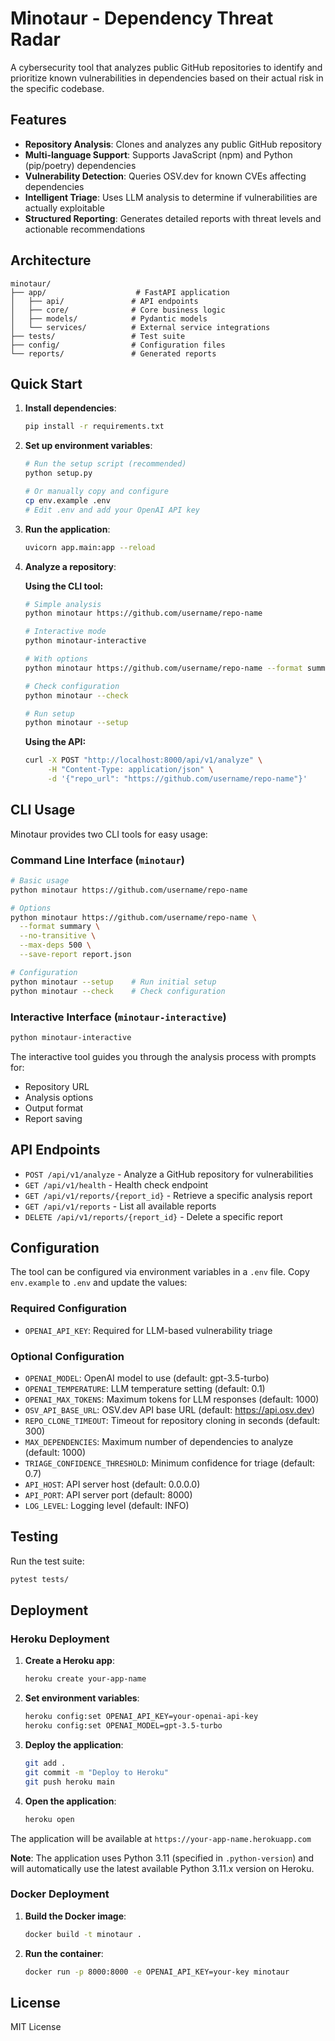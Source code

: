 # Minotaur - Dependency Threat Radar

A cybersecurity tool that analyzes public GitHub repositories to identify and prioritize known vulnerabilities in dependencies based on their actual risk in the specific codebase.

## Features

- **Repository Analysis**: Clones and analyzes any public GitHub repository
- **Multi-language Support**: Supports JavaScript (npm) and Python (pip/poetry) dependencies
- **Vulnerability Detection**: Queries OSV.dev for known CVEs affecting dependencies
- **Intelligent Triage**: Uses LLM analysis to determine if vulnerabilities are actually exploitable
- **Structured Reporting**: Generates detailed reports with threat levels and actionable recommendations

## Architecture

```
minotaur/
├── app/                    # FastAPI application
│   ├── api/               # API endpoints
│   ├── core/              # Core business logic
│   ├── models/            # Pydantic models
│   └── services/          # External service integrations
├── tests/                 # Test suite
├── config/                # Configuration files
└── reports/               # Generated reports
```

## Quick Start

1. **Install dependencies**:

   ```bash
   pip install -r requirements.txt
   ```

2. **Set up environment variables**:

   ```bash
   # Run the setup script (recommended)
   python setup.py

   # Or manually copy and configure
   cp env.example .env
   # Edit .env and add your OpenAI API key
   ```

3. **Run the application**:

   ```bash
   uvicorn app.main:app --reload
   ```

4. **Analyze a repository**:

   **Using the CLI tool:**

   ```bash
   # Simple analysis
   python minotaur https://github.com/username/repo-name

   # Interactive mode
   python minotaur-interactive

   # With options
   python minotaur https://github.com/username/repo-name --format summary --save-report report.json

   # Check configuration
   python minotaur --check

   # Run setup
   python minotaur --setup
   ```

   **Using the API:**

   ```bash
   curl -X POST "http://localhost:8000/api/v1/analyze" \
        -H "Content-Type: application/json" \
        -d '{"repo_url": "https://github.com/username/repo-name"}'
   ```

## CLI Usage

Minotaur provides two CLI tools for easy usage:

### Command Line Interface (`minotaur`)

```bash
# Basic usage
python minotaur https://github.com/username/repo-name

# Options
python minotaur https://github.com/username/repo-name \
  --format summary \
  --no-transitive \
  --max-deps 500 \
  --save-report report.json

# Configuration
python minotaur --setup    # Run initial setup
python minotaur --check    # Check configuration
```

### Interactive Interface (`minotaur-interactive`)

```bash
python minotaur-interactive
```

The interactive tool guides you through the analysis process with prompts for:

- Repository URL
- Analysis options
- Output format
- Report saving

## API Endpoints

- `POST /api/v1/analyze` - Analyze a GitHub repository for vulnerabilities
- `GET /api/v1/health` - Health check endpoint
- `GET /api/v1/reports/{report_id}` - Retrieve a specific analysis report
- `GET /api/v1/reports` - List all available reports
- `DELETE /api/v1/reports/{report_id}` - Delete a specific report

## Configuration

The tool can be configured via environment variables in a `.env` file. Copy `env.example` to `.env` and update the values:

### Required Configuration

- `OPENAI_API_KEY`: Required for LLM-based vulnerability triage

### Optional Configuration

- `OPENAI_MODEL`: OpenAI model to use (default: gpt-3.5-turbo)
- `OPENAI_TEMPERATURE`: LLM temperature setting (default: 0.1)
- `OPENAI_MAX_TOKENS`: Maximum tokens for LLM responses (default: 1000)
- `OSV_API_BASE_URL`: OSV.dev API base URL (default: https://api.osv.dev)
- `REPO_CLONE_TIMEOUT`: Timeout for repository cloning in seconds (default: 300)
- `MAX_DEPENDENCIES`: Maximum number of dependencies to analyze (default: 1000)
- `TRIAGE_CONFIDENCE_THRESHOLD`: Minimum confidence for triage (default: 0.7)
- `API_HOST`: API server host (default: 0.0.0.0)
- `API_PORT`: API server port (default: 8000)
- `LOG_LEVEL`: Logging level (default: INFO)

## Testing

Run the test suite:

```bash
pytest tests/
```

## Deployment

### Heroku Deployment

1. **Create a Heroku app**:

   ```bash
   heroku create your-app-name
   ```

2. **Set environment variables**:

   ```bash
   heroku config:set OPENAI_API_KEY=your-openai-api-key
   heroku config:set OPENAI_MODEL=gpt-3.5-turbo
   ```

3. **Deploy the application**:

   ```bash
   git add .
   git commit -m "Deploy to Heroku"
   git push heroku main
   ```

4. **Open the application**:

   ```bash
   heroku open
   ```

The application will be available at `https://your-app-name.herokuapp.com`

**Note**: The application uses Python 3.11 (specified in `.python-version`) and will automatically use the latest available Python 3.11.x version on Heroku.

### Docker Deployment

1. **Build the Docker image**:

   ```bash
   docker build -t minotaur .
   ```

2. **Run the container**:

   ```bash
   docker run -p 8000:8000 -e OPENAI_API_KEY=your-key minotaur
   ```

## License

MIT License
